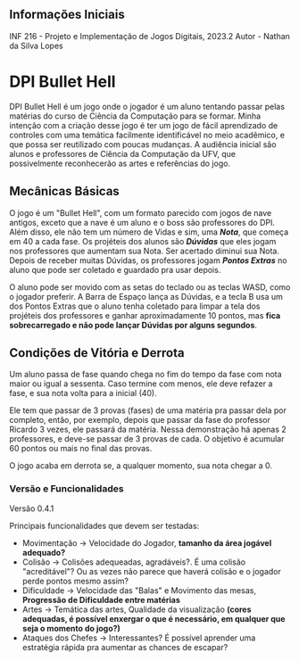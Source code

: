 ## Informações Iniciais
INF 216 - Projeto e Implementação de Jogos Digitais, 2023.2
Autor - Nathan da Silva Lopes

# DPI Bullet Hell
DPI Bullet Hell é um jogo onde o jogador é um aluno tentando passar pelas matérias do curso de Ciência da Computação para se formar. Minha intenção com a criação desse jogo é ter um jogo de fácil aprendizado de controles com uma temática facilmente identificável no meio acadêmico, e que possa ser reutilizado com poucas mudanças. A audiência inicial são alunos e professores de Ciência da Computação da UFV, que possivelmente reconhecerão as artes e referências do jogo.

## Mecânicas Básicas
O jogo é um "Bullet Hell", com um formato parecido com jogos de nave antigos, exceto que a nave é um aluno e o boss são professores do DPI. Além disso, ele não tem um número de Vidas e sim, uma ***Nota***, que começa em 40 a cada fase. Os projéteis dos alunos são ***Dúvidas*** que eles jogam nos professores que aumentam sua Nota. Ser acertado diminui sua Nota. Depois de receber muitas Dúvidas, os professores jogam ***Pontos Extras*** no aluno que pode ser coletado e guardado pra usar depois.

O aluno pode ser movido com as setas do teclado ou as teclas WASD, como o jogador preferir. A Barra de Espaço lança as Dúvidas, e a tecla B usa um dos Pontos Extras que o aluno tenha coletado para limpar a tela dos projéteis dos professores e ganhar aproximadamente 10 pontos, mas **fica sobrecarregado e não pode lançar Dúvidas por alguns segundos**.

## Condições de Vitória e Derrota
Um aluno passa de fase quando chega no fim do tempo da fase com nota maior ou igual a sessenta. Caso termine com menos, ele deve refazer a fase, e sua nota volta para a inicial (40).

Ele tem que passar de 3 provas (fases) de uma matéria pra passar dela por completo, então, por exemplo, depois que passar da fase do professor Ricardo 3 vezes, ele passará da matéria. Nessa demonstração há apenas 2 professores, e deve-se passar de 3 provas de cada. O objetivo é acumular 60 pontos ou mais no final das provas.

O jogo acaba em derrota se, a qualquer momento, sua nota chegar a 0.

### Versão e Funcionalidades

Versão 0.4.1

Principais funcionalidades que devem ser testadas:

* Movimentação -> Velocidade do Jogador, **tamanho da área jogável adequado?**
* Colisão -> Colisões adequeadas, agradáveis?. É uma colisão "acreditável"? Ou as vezes não parece que haverá colisão e o jogador perde pontos mesmo assim?
* Dificuldade -> Velocidade das "Balas" e Movimento das mesas, **Progressão de Dificuldade entre matérias**
* Artes -> Temática das artes, Qualidade da visualização **(cores adequadas, é possível enxergar o que é necessário, em qualquer que seja o momento do jogo?)**
* Ataques dos Chefes -> Interessantes? É possível aprender uma estratégia rápida pra aumentar as chances de escapar?
